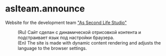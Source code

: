 # aslteam.announce
Website for the development team ["As Second Life Studio"](https://nekitsan.github.io/aslteam.announce/)

<dl>
  <dd>(Ru) Сайт сделан с динамической отрисовкой контента и подстраивает язык под настройки браузера.</dd>
  <dd>(En) The site is made with dynamic content rendering and adjusts the language to the browser settings.</dd>
</dl>
